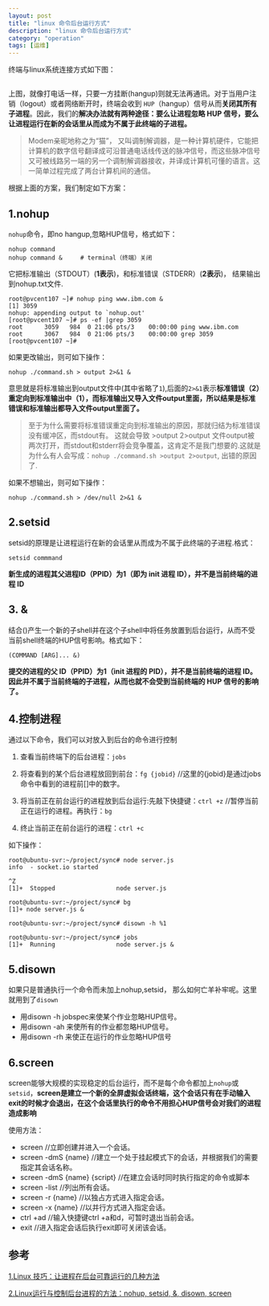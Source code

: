 ```yaml
---
layout: post
title: "linux 命令后台运行方式"
description: "linux 命令后台运行方式"
category: "operation"
tags: [运维]
---
```


<p>终端与linux系统连接方式如下图：</p>

<p><img src="http://beginman.qiniudn.com/terminal&amp;OS.png" alt="" /></p>

<p>上图，就像打电话一样，只要一方挂断(hangup)则就无法再通讯。对于当用户注销（logout）或者网络断开时，终端会收到 <code>HUP</code>（hangup）信号从而<strong>关闭其所有子进程</strong>。因此，我们的<strong>解决办法就有两种途径：要么让进程忽略 HUP 信号，要么让进程运行在新的会话里从而成为不属于此终端的子进程。</strong></p>

<blockquote>
  <p>Modem亲昵地称之为“猫”， 又叫调制解调器，是一种计算机硬件，它能把计算机的数字信号翻译成可沿普通电话线传送的脉冲信号，而这些脉冲信号又可被线路另一端的另一个调制解调器接收，并译成计算机可懂的语言。这一简单过程完成了两台计算机间的通信。</p>
</blockquote>

<p>根据上面的方案，我们制定如下方案：</p>

<h2>1.nohup</h2>

<p><code>nohup</code>命令，即no hangup,忽略HUP信号，格式如下：</p>

<pre><code>nohup command
nohup command &amp;     # terminal（终端）关闭
</code></pre>

<p>它把标准输出（STDOUT）(<strong>1表示</strong>)，和标准错误（STDERR）(<strong>2表示</strong>)， 结果输出到nohup.txt文件.</p>

<pre><code>root@pvcent107 ~]# nohup ping www.ibm.com &amp;
[1] 3059
nohup: appending output to `nohup.out'
[root@pvcent107 ~]# ps -ef |grep 3059
root      3059   984  0 21:06 pts/3    00:00:00 ping www.ibm.com
root      3067   984  0 21:06 pts/3    00:00:00 grep 3059
[root@pvcent107 ~]#
</code></pre>

<p>如果更改输出，则可如下操作：</p>

<pre><code>nohup ./command.sh &gt; output 2&gt;&amp;1 &amp;
</code></pre>

<p>意思就是将标准输出到output文件中(其中省略了<code>1</code>),后面的<code>2&gt;&amp;1</code>表示<strong>标准错误（2）重定向到标准输出中（1），而标准输出又导入文件output里面，所以结果是标准错误和标准输出都导入文件output里面了。</strong></p>

<blockquote>
  <p>至于为什么需要将标准错误重定向到标准输出的原因，那就归结为标准错误没有缓冲区，而stdout有。
  这就会导致 >output 2>output 文件output被两次打开，而stdout和stderr将会竞争覆盖，这肯定不是我门想要的.这就是为什么有人会写成：<code>nohup ./command.sh &gt;output 2&gt;output</code>, 出错的原因了.</p>
</blockquote>

<p>如果不想输出，则可如下操作：</p>

<pre><code>nohup ./command.sh &gt; /dev/null 2&gt;&amp;1 &amp;
</code></pre>

<!--more-->

<h2>2.setsid</h2>

<p>setsid的原理是让进程运行在新的会话里从而成为不属于此终端的子进程.格式：</p>

<pre><code>setsid commmand
</code></pre>

<p><strong>新生成的进程其父进程ID（PPID）为1（即为 init 进程 ID），并不是当前终端的进程 ID</strong></p>

<h2>3. &amp;</h2>

<p>结合()产生一个新的子shell并在这个子shell中将任务放置到后台运行，从而不受当前shell终端的HUP信号影响。格式如下：</p>

<pre><code>(COMMAND [ARG]... &amp;)
</code></pre>

<p><strong>提交的进程的父 ID（PPID）为1（init 进程的 PID），并不是当前终端的进程 ID。因此并不属于当前终端的子进程，从而也就不会受到当前终端的 HUP 信号的影响了。</strong></p>

<h2>4.控制进程</h2>

<p>通过以下命令，我们可以对放入到后台的命令进行控制</p>

<ol>
<li><p>查看当前终端下的后台进程：<code>jobs</code></p></li>
<li><p>将查看到的某个后台进程放回到前台：<code>fg {jobid}</code> //这里的{jobid}是通过jobs命令中看到的进程前[]中的数字。</p></li>
<li><p>将当前正在前台运行的进程放到后台运行:先敲下快捷键：<code>ctrl +z</code> //暂停当前正在运行的进程。再执行：<code>bg</code></p></li>
<li><p>终止当前正在前台运行的进程：<code>ctrl +c</code></p></li>
</ol>

<p>如下操作：</p>

<pre><code>root@ubuntu-svr:~/project/sync# node server.js
info  - socket.io started

^Z
[1]+  Stopped                 node server.js

root@ubuntu-svr:~/project/sync# bg
[1]+ node server.js &amp;

root@ubuntu-svr:~/project/sync# disown -h %1

root@ubuntu-svr:~/project/sync# jobs
[1]+  Running                 node server.js &amp;
</code></pre>

<h2>5.disown</h2>

<p>如果只是普通执行一个命令而未加上nohup,setsid， 那么如何亡羊补牢呢。这里就用到了<code>disown</code></p>

<ul>
<li>用disown -h jobspec来使某个作业忽略HUP信号。</li>
<li>用disown -ah 来使所有的作业都忽略HUP信号。</li>
<li>用disown -rh 来使正在运行的作业忽略HUP信号</li>
</ul>

<h2>6.screen</h2>

<p>screen能够大规模的实现稳定的后台运行，而不是每个命令都加上<code>nohup</code>或<code>setsid</code>，<strong>screen是建立一个新的全屏虚拟会话终端，这个会话只有在手动输入exit的时候才会退出，在这个会话里执行的命令不用担心HUP信号会对我们的进程造成影响</strong></p>

<p>使用方法：</p>

<ul>
<li>screen //立即创建并进入一个会话。</li>
<li>screen -dmS {name} //建立一个处于挂起模式下的会话，并根据我们的需要指定其会话名称。</li>
<li>screen -dmS {name} {script} //在建立会话时同时执行指定的命令或脚本</li>
<li>screen -list //列出所有会话。</li>
<li>screen -r {name} //以独占方式进入指定会话。</li>
<li>screen -x {name} //以并行方式进入指定会话。</li>
<li>ctrl +ad //输入快捷键ctrl +a和d，可暂时退出当前会话。</li>
<li>exit //进入指定会话后执行exit即可关闭该会话。</li>
</ul>

<h2>参考</h2>

<p><a href="http://www.ibm.com/developerworks/cn/linux/l-cn-nohup/">1.Linux 技巧：让进程在后台可靠运行的几种方法</a></p>

<p><a href="http://heylinux.com/archives/1282.html">2.Linux运行与控制后台进程的方法：nohup, setsid, &amp;, disown, screen</a></p>
